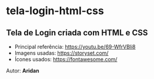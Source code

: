 # tela-login-html-css

## Tela de Login criada com HTML e CSS
- Principal referência: <https://youtu.be/69-WfrVBli8>
- Imagens usadas: <https://storyset.com/>
- Ícones usados: <https://fontawesome.com/>

Autor: **Aridan**
